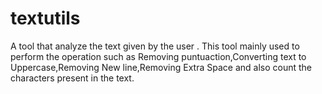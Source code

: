 # textutils
A tool that analyze the text given by the user .
This tool mainly used to perform the operation such as Removing puntuaction,Converting text to Uppercase,Removing New line,Removing Extra Space and also count the characters present in the text.
